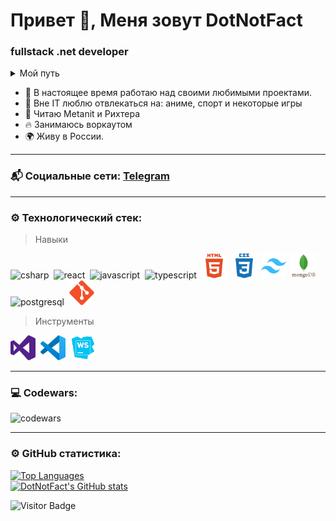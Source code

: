 <h1 align="left">Привет 👋, Меня зовут DotNotFact</h1>
<h3 align="left">fullstack .net developer</h3>

<details>
 
 <summary>Мой путь</summary>
 
 > * С самого начала моего пути я стремился к углублению знаний в IT и активно участвовал в различных проектах. В старших классах я начал увлекаться программированием, пробуя свои силы в разработке сайтов и приложений. Первые шаги в Frontend-разработке открыли для меня мир возможностей, когда же я познакомился с C# и серверной разработкой.
 >
 > * Простота и элегантность C# меня покорили. Я обнаружил, что этот язык позволяет создавать не только простые и удобные приложения, но и сложные, высоконагруженные системы. Я стал углубляться в изучение архитектуры программного обеспечения, принципов оптимизации и повышения производительности.
 >
 > * Моё обучение не ограничивалось только классическими методами. Я участвовал в различных онлайн-курсах и вебинарах, а также посещал конференции и митапы. В университетские годы я присоединился к студенческим организациям и участвовал в хакатонах, где не только развивал свои навыки, но и заводил полезные знакомства с единомышленниками.
 >
 > * В свободное время я участвовал в проектах с открытым исходным кодом и занимался фрилансом, что позволило мне накопить разнообразный опыт и научиться решать реальные задачи. Эти проекты помогли мне развить навыки работы в команде, улучшить умение решать проблемы и адаптироваться к новым вызовам.
 >
 > * С каждым новым проектом я старался внедрять передовые технологии и лучшие практики разработки. Моё стремление к совершенству и постоянному обучению позволили мне стать уверенным и опытным разработчиком.
 >
 > * Если вы ищете спокойного, рассудительного и увлеченного спортом разработчика для реализации ваших идей, я готов предложить свои знания и опыт. Давайте сотрудничать и воплощать ваши проекты в жизнь!

</details>

* 🎯 В настоящее время работаю над своими любимыми проектами.
* 💜 Вне IT люблю отвлекаться на: аниме, спорт и некоторые игры
* 🔭 Читаю Metanit и Рихтера
* 🔥 Занимаюсь воркаутом 
* 🌍 Живу в России.
 
---

### 📬 Социальные сети: [Telegram](https://t.me/dotnotfact)

---

### ⚙️ Технологический стек:

> Навыки
  
<div>
  <img src="https://raw.githubusercontent.com/danielcranney/readme-generator/main/public/icons/skills/csharp-colored.svg" width="40" height="40" alt="csharp" title="csharp" />&nbsp;
  <img src="https://raw.githubusercontent.com/danielcranney/readme-generator/main/public/icons/skills/react-colored.svg" width="40" height="40" alt="react" title="react" />&nbsp;
  <img src="https://raw.githubusercontent.com/danielcranney/readme-generator/main/public/icons/skills/javascript-colored.svg" width="40" height="40" alt="javascript" title="javascript" />&nbsp;
  <img src="https://raw.githubusercontent.com/danielcranney/readme-generator/main/public/icons/skills/typescript-colored.svg" width="40" height="40" alt="typescript" title="typescript" />&nbsp;
  <img src="https://github.com/devicons/devicon/blob/master/icons/html5/html5-plain-wordmark.svg" width="40" height="40" alt="html" title="html" />&nbsp;
  <img src="https://github.com/devicons/devicon/blob/master/icons/css3/css3-plain-wordmark.svg" width="40" height="40" alt="css" title="css" />&nbsp;
  <img src="https://github.com/devicons/devicon/blob/master/icons/tailwindcss/tailwindcss-original.svg" width="40" height="40" alt="tailwindcss" title="tailwindcss" />&nbsp;
  <img src="https://github.com/devicons/devicon/blob/master/icons/mongodb/mongodb-original-wordmark.svg" width="40" height="40" alt="mongodb" title="mongodb" />&nbsp;
  <img src="https://raw.githubusercontent.com/danielcranney/readme-generator/main/public/icons/skills/postgresql-colored.svg" width="40" height="40" alt="postgresql" title="postgresql" />&nbsp;
  <img src="https://github.com/devicons/devicon/blob/master/icons/git/git-original.svg" width="40" height="40" alt="git" title="git" />&nbsp;
</div>

> Инструменты

<div> 
  <img src="https://github.com/devicons/devicon/blob/master/icons/visualstudio/visualstudio-plain.svg" width="40" height="40" alt="visual studio" title="visual studio" />&nbsp;
  <img src="https://github.com/devicons/devicon/blob/master/icons/vscode/vscode-original.svg" width="40" height="40" alt="visual studio code" title="visual studio code" />&nbsp; 
  <img src="https://github.com/devicons/devicon/blob/master/icons/webstorm/webstorm-plain.svg" width="40" height="40" alt="web storm" title="web storm" />&nbsp;
</div>

--- 

### 💻 Codewars:

![codewars](https://www.codewars.com/users/DotNotFact/badges/large)

---

### ⚙️ GitHub статистика:  

<div>
  <a align="left" href="https://github.com/DotNotFact" align="left">
    <img src="https://github-readme-stats.vercel.app/api/top-langs/?username=DotNotFact&langs_count=10&title_color=0891b2&text_color=ffffff&icon_color=0891b2&bg_color=1c1917&hide_border=true&locale=en&custom_title=Top%20%Languages" alt="Top Languages" />
  </a>
</div>

<div>
  <a align="right" href="http://www.github.com/DotNotFact">
    <img src="https://github-readme-stats.vercel.app/api?username=DotNotFact&show_icons=true&hide=&count_private=true&title_color=0891b2&text_color=ffffff&icon_color=0891b2&bg_color=1c1917&hide_border=true&show_icons=true" alt="DotNotFact's GitHub stats" />
  </a>
</div>

![Visitor Badge](https://visitor-badge.laobi.icu/badge?page_id=DotNotFact)
